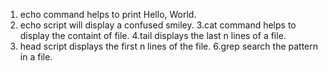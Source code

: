 1. echo command helps to print Hello, World.
2. echo script will display a confused smiley.
3.cat command helps to display the containt of file.
4.tail displays the last n lines of a file.
5. head script displays the first n lines of the file.
6.grep search the pattern in a file.